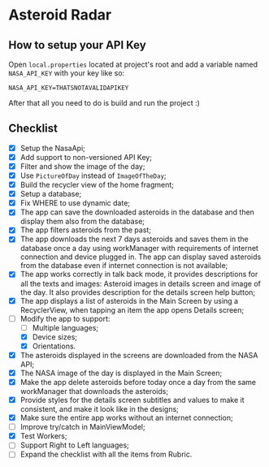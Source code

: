 # Asteroid Radar

## How to setup your API Key
Open `local.properties` located at project's root and add a variable named `NASA_API_KEY` with your key like so:

`NASA_API_KEY=THATSNOTAVALIDAPIKEY`

After that all you need to do is build and run the project :)

## Checklist

- [x] Setup the NasaApi;
- [x] Add support to non-versioned API Key;
- [x] Filter and show the image of the day;
- [x] Use `PictureOfDay` instead of `ImageOfTheDay`;
- [x] Build the recycler view of the home fragment;
- [x] Setup a database;
- [x] Fix WHERE to use dynamic date;
- [x] The app can save the downloaded asteroids in the database and then display them also from the database;
- [x] The app filters asteroids from the past;
- [x] The app downloads the next 7 days asteroids and saves them in the database once a day using workManager with requirements of internet connection and device plugged in. The app can display saved asteroids from the database even if internet connection is not available;
- [x] The app works correctly in talk back mode, it provides descriptions for all the texts and images: Asteroid images in details screen and image of the day. It also provides description for the details screen help button;
- [x] The app displays a list of asteroids in the Main Screen by using a RecyclerView, when tapping an item the app opens Details screen;
- [ ] Modify the app to support:
    - [ ] Multiple languages;
    - [x] Device sizes;
    - [x] Orientations.
- [x] The asteroids displayed in the screens are downloaded from the NASA API;
- [x] The NASA image of the day is displayed in the Main Screen;
- [x] Make the app delete asteroids before today once a day from the same workManager that downloads the asteroids;
- [x] Provide styles for the details screen subtitles and values to make it consistent, and make it look like in the designs;
- [x] Make sure the entire app works without an internet connection;
- [ ] Improve try/catch in MainViewModel;
- [x] Test Workers;
- [ ] Support Right to Left languages;
- [ ] Expand the checklist with all the items from Rubric.